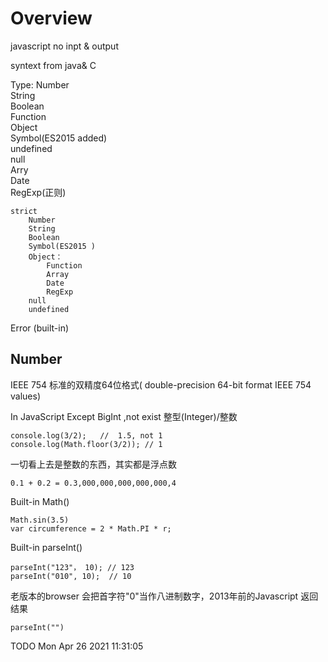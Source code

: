 # Overview
 javascript no inpt & output

 syntext from java& C

 Type:
        Number  
        String  
        Boolean  
        Function  
        Object  
        Symbol(ES2015 added)  
        undefined  
        null   
        Arry  
        Date  
        RegExp(正则)

    strict
        Number
        String
        Boolean
        Symbol(ES2015 )
        Object：
            Function
            Array
            Date
            RegExp
        null
        undefined

Error (built-in)

## Number
IEEE 754 标准的双精度64位格式( double-precision 64-bit format IEEE 754 values)

In JavaScript Except BigInt ,not exist 整型(Integer)/整数

```
console.log(3/2);   //  1.5, not 1
console.log(Math.floor(3/2)); // 1
```
一切看上去是整数的东西，其实都是浮点数
```
0.1 + 0.2 = 0.3,000,000,000,000,000,4
```

Built-in Math()
```
Math.sin(3.5)
var circumference = 2 * Math.PI * r;
```
Built-in parseInt()
```
parseInt("123"， 10); // 123
parseInt("010", 10);  // 10
```
老版本的browser 会把首字符"0"当作八进制数字，2013年前的Javascript 返回结果
```
parseInt("")
```
TODO Mon Apr 26 2021 11:31:05